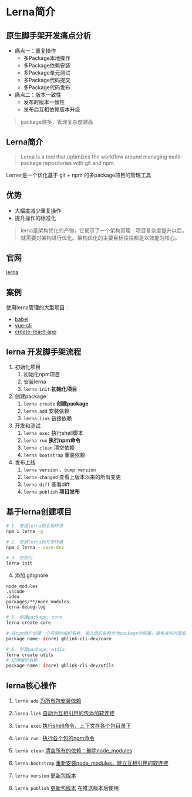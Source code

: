 # Lerna简介

## 原生脚手架开发痛点分析

- 痛点一：重复操作
    - 多Package本地操作
    - 多Package依赖安装
    - 多Package单元测试
    - 多Package代码提交
    - 多Package代码发布
- 痛点二：版本一致性
    - 发布时版本一致性
    - 发布后互相依赖版本升级

> package越多，管理复杂度越高

## Lerna简介
>Lerna is a tool that optimizes the workflow around managing multi-package repositories with git and npm.

Lerner是一个优化基于 git + npm 的多package项目的管理工具

## 优势
- 大幅度减少重复操作
- 提升操作的标准化
> lerna是架构优化的产物，它揭示了一个架构真理：项目复杂度提升以后，就需要对架构进行优化。架构优化的主要目标往往都是以效能为核心。

## 官网
[lerna](https://github.com/lerna/lerna)

## 案例
使用lerna管理的大型项目：
- [babel](https://github.com/babel/babel)
- [vue-cli](https://github.com/vuejs/vue-cli)
- [create-react-app](https://github.com/facebook/create-react-app)

## lerna 开发脚手架流程

1. 初始化项目
    1. 初始化npm项目
    2. 安装lerna
    3. `lerna init` **初始化项目**
2. 创建package
    1. `lerna create` **创建package**
    2. `lerna add` 安装依赖
    3. `lerna link` 链接依赖
3. 开发和测试
    1. `lerna exec` 执行shell脚本
    2. `lerna run`  **执行npm命令**
    3. `lerna clean` 清空依赖
    4. `lerna bootstrap` 重装依赖
4. 发布上线
    1. `lerna version` 、`bump version` 
    2. `lerna changed` 查看上版本以来的所有变更
    3. `lerna diff` 查看diff
    4. `lerna publish` **项目发布**


## 基于lerna创建项目


```bash
# 1. 安装lerna到全局环境
npm i lerna -g 

# 2. 安装lerna到开发环境
npm i lerna --save-dev

# 3. 初始化
lerna init
```

4. 添加.gitignore
```.gitignore
node_modules
.vscode
.idea
packages/**/node_modules
lerna-debug.log
```

```bash
# 5. 创建package: core
lerna create core

# 在npm账户创建一个可用的组织名称，输入组织名称作为package的前置，避免发布时重名
package name: (core) @blink-cli-dev/core

# 6. 创建package: utils
lerna create utils
# 记得组织名称
package name: (core) @blink-cli-dev/utils
```

## lerna核心操作
1. `lerna add` [为所有包安装依赖](https://github.com/lerna/lerna/tree/main/commands/add#readme)

2. `lerna link` [自动为互相引用的包添加软连接](https://github.com/lerna/lerna/tree/main/commands/link#readme)

3. `lerna exec` [执行shell命令，上下文在各个包目录下](https://github.com/lerna/lerna/tree/main/commands/run#readme)

4. `lerna run ` [执行各个包的npm命令](https://github.com/lerna/lerna/tree/main/commands/run#readme)

5. `lerna clean` [清空所有的依赖：删除node_modules](https://github.com/lerna/lerna/tree/main/commands/clean#readme)

6. `lerna bootstrap` [重新安装node_modules，建立互相引用的软连接](https://github.com/lerna/lerna/tree/main/commands/bootstrap#readme)

7. `lerna version` [更新包版本](https://github.com/lerna/lerna/tree/main/commands/version#readme)

8. `lerna publish` [更新包版本](https://github.com/lerna/lerna/tree/main/commands/version#readme) 在推送版本后使用